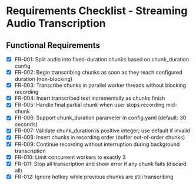 # Requirements Checklist - Streaming Audio Transcription

## Functional Requirements

- [x] FR-001: Split audio into fixed-duration chunks based on chunk_duration config
- [x] FR-002: Begin transcribing chunks as soon as they reach configured duration (non-blocking)
- [x] FR-003: Transcribe chunks in parallel worker threads without blocking recording
- [x] FR-004: Insert transcribed text incrementally as chunks finish
- [x] FR-005: Handle final partial chunk when user stops recording mid-chunk
- [x] FR-006: Support chunk_duration parameter in config.yaml (default: 30 seconds)
- [x] FR-007: Validate chunk_duration is positive integer; use default if invalid
- [x] FR-008: Insert chunks in recording order (buffer out-of-order chunks)
- [x] FR-009: Continue recording without interruption during background transcription
- [x] FR-010: Limit concurrent workers to exactly 3
- [x] FR-011: Stop all transcription and show error if any chunk fails (discard all)
- [x] FR-012: Ignore hotkey while previous chunks are still transcribing

